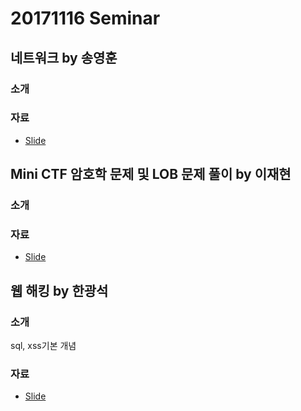 # 20171116 Seminar

## 네트워크 by 송영훈

### 소개

### 자료

* [Slide]()

## Mini CTF 암호학 문제 및 LOB 문제 풀이 by 이재현

### 소개

### 자료

* [Slide]()

## 웹 해킹 by 한광석

### 소개

sql, xss기본 개념

### 자료

* [Slide]()